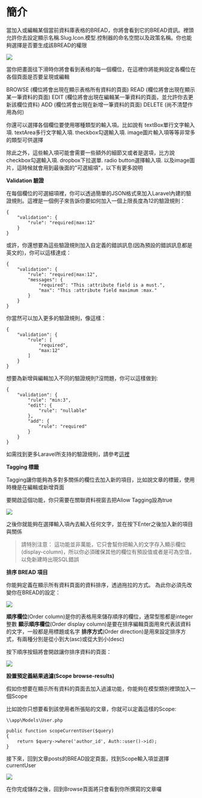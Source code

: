 # 簡介

當加入或編輯某個當前資料庫表格的BREAD，你將會看到它的BREAD資訊。裡頭允許你去設定顯示名稱.Slug.Icon.模型.控制器的命名空間以及政策名稱。你也能夠選擇是否要生成該BREAD的權限

![](https://i.imgur.com/EV7rKEy.png)

當你把畫面往下滑時你將會看到表格的每一個欄位，在這裡你將能夠設定各欄位在各個頁面是否要呈現或編輯

BROWSE \(欄位將會出現在顯示表格所有資料的頁面\) READ \(欄位將會出現在顯示某一筆資料的頁面\) EDIT \(欄位將會出現在編輯某一筆資料的頁面，並允許你去更新該欄位資料\) ADD \(欄位將會出現在新增一筆資料的頁面\) DELETE \(尚不清楚作用為何\)

你還可以選擇各個欄位要使用哪種類型的輸入項。比如說有 textBox單行文字輸入項. textArea多行文字輸入項. theckbox勾選輸入項. image圖片輸入項等等非常多的類型可供選擇

除此之外，這些輸入項可能會需要一些額外的細節又或者是選項，比方說checkbox勾選輸入項. dropbox下拉選單. radio button選擇輸入項. 以及image圖片，這時候就會用到最後面的"可選細項"，以下有更多說明

**Validation 驗證**

在每個欄位的可選細項裡，你可以透過簡單的JSON格式來加入Laravel內建的驗證規則。這裡是一個例子來告訴你要如何加入一個上限長度為12的驗證規則：

```text
{
    "validation": {
        "rule": "required|max:12"
    }
}
```

或許，你還想要為這些驗證規則加入自定義的錯誤訊息\(因為預設的錯誤訊息都是英文的\)，你可以這樣達成：

```text
{
    "validation": {
        "rule": "required|max:12",
        "messages": {
            "required": "This :attribute field is a must.",
            "max": "This :attribute field maximum :max."
        }
    }
}
```

你當然可以加入更多的驗證規則，像這樣：

```text
{
    "validation": {
        "rule": [
            "required",
            "max:12"
        ]
    }
}
```

想要為新增與編輯加入不同的驗證規則?沒問題，你可以這樣做到:

```text
{
    "validation": {
        "rule": "min:3",
        "edit": {
            "rule": "nullable"
        },
        "add": {
            "rule": "required"
        }
    }
}
```

如需找到更多Laravel所支持的驗證規則，請參考[這裡](https://laravel.com/docs/8.x/validation#available-validation-rules)

**Tagging 標籤**

Tagging讓你能夠為多對多關係的欄位去加入新的項目，比如說文章的標籤，使用時機是在編輯或新增頁面

要開啟這個功能，你只需要在關聯資料視窗去把Allow Tagging設為true

![](https://i.imgur.com/IlXW9bN.png)

之後你就能夠在選擇輸入項內去輸入任何文字，並在按下Enter之後加入新的項目與關係

> 請特別注意： 這功能並非萬能，它只會幫你把輸入的文字存入顯示欄位\(display-column\)，所以你必須確保其他的欄位有預設值或者是可為空值，以免新建時出現SQL錯誤

**排序 BREAD 項目**

你能夠定義在顯示所有資料頁面的資料排序，透過拖拉的方式。 為此你必須先改變你在BREAD的設定：

![](https://i.imgur.com/N2eymUh.png)

**順序欄位**\(Order column\)是你的表格用來儲存順序的欄位，通常型態都是integer整數 **顯示順序欄位**\(Order display column\)是要在排序編輯頁面用來代表該資料的文字，一般都是用標題或名字 **排序方式**\(Order direction\)是用來設定排序方式，有兩種分別是從小到大\(asc\)或從大到小\(desc\)

按下順序按鈕將會開啟讓你排序資料的頁面：

![](https://i.imgur.com/EURqPvA.png)

**設置預定義結果過濾\(Scope browse-results\)**

假如你想要在顯示所有資料的頁面去加入過濾功能，你能夠在模型類別裡頭加入一個Scope

比如說你只想要看到該使用者所張貼的文章，你就可以定義這樣的Scope:

```text
\\app\Models\User.php

public function scopeCurrentUser($query)
{
    return $query->where('author_id', Auth::user()->id);
}
```

接下來，回到文章posts的BREAD設定頁面，找到Scope輸入項並選擇currentUser

![](https://i.imgur.com/mCEbFA2.png)

在你完成儲存之後，回到Browse頁面將只會看到你所撰寫的文章囉

